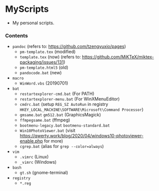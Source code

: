# MyScripts

+ My personal scripts.

### Contents

+ `pandoc` (refers to: https://github.com/tzengyuxio/pages)
    + `pm-template.tex` (modified)
    + `template.tex` (now) (refers to: https://github.com/MiKTeX/miktex-packaging/issues/131)
    + `pm-template.html5` (old)
    + `pandocode.bat` (new)
+ `macro`
    + `WinWord.vbs` (20190701)
+ `bat`
    + `restartexplorer-cmd.bat` (For PATH)
    + `restartexplorer-menu.bat` (For WinXMenuEditor)
    + `cmdrc.bat` (setup `REG_SZ AutoRun` in registry `HKEY_LOCAL_MACHINE\SOFTWARE\Microsoft\Command Processor`)
    + `gmsame.bat` `gm512.bat` (GraphicsMagick)
    + `ffmpegsame.bat` (ffmpeg)
    + `bootmenu-legacy.bat` `bootmenu-standard.bat`
    + `Win10PhotoViewer.bat` (visit https://qwerty.work/blog/2020/04/windows10-photoviewer-enable.php for more)
    + `cgrep.bat` (alias for `grep --color=always`)
+ `vim`
    + `.vimrc` (Linux)
    + `_vimrc` (Windows)
+ `bash`
    + `gt.sh` (gnome-terminal)
+ `registry`
    + `*.reg`
